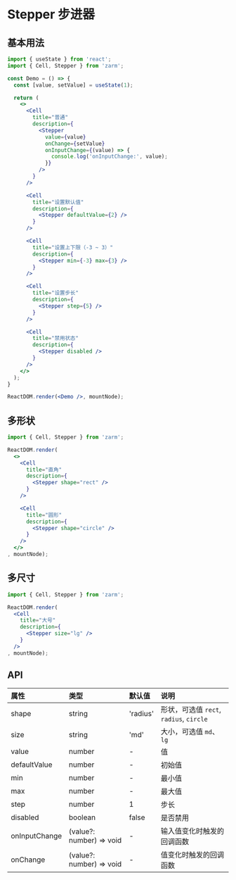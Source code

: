 # Stepper 步进器



## 基本用法
```jsx
import { useState } from 'react';
import { Cell, Stepper } from 'zarm';

const Demo = () => {
  const [value, setValue] = useState(1);

  return (
    <>
      <Cell
        title="普通"
        description={
          <Stepper
            value={value}
            onChange={setValue}
            onInputChange={(value) => {
              console.log('onInputChange:', value);
            }}
          />
        }
      />

      <Cell
        title="设置默认值"
        description={
          <Stepper defaultValue={2} />
        }
      />

      <Cell
        title="设置上下限（-3 ~ 3）"
        description={
          <Stepper min={-3} max={3} />
        }
      />

      <Cell
        title="设置步长"
        description={
          <Stepper step={5} />
        }
      />

      <Cell
        title="禁用状态"
        description={
          <Stepper disabled />
        }
      />
    </>
  );
}

ReactDOM.render(<Demo />, mountNode);
```



## 多形状
```jsx
import { Cell, Stepper } from 'zarm';

ReactDOM.render(
  <>
    <Cell
      title="直角"
      description={
        <Stepper shape="rect" />
      }
    />

    <Cell
      title="圆形"
      description={
        <Stepper shape="circle" />
      }
    />
  </>
, mountNode);
```



## 多尺寸
```jsx
import { Cell, Stepper } from 'zarm';

ReactDOM.render(
  <Cell
    title="大号"
    description={
      <Stepper size="lg" />
    }
  />
, mountNode);
```



## API

| 属性 | 类型 | 默认值 | 说明 |
| :--- | :--- | :--- | :--- |
| shape | string | 'radius' | 形状，可选值 `rect`, `radius`, `circle` |
| size | string | 'md' | 大小，可选值 `md`、`lg` |
| value | number | - | 值 |
| defaultValue | number | - | 初始值 |
| min | number | - | 最小值 |
| max | number | - | 最大值 |
| step | number | 1 | 步长 |
| disabled | boolean | false | 是否禁用 |
| onInputChange | (value?: number) => void | - | 输入值变化时触发的回调函数 |
| onChange | (value?: number) => void | - | 值变化时触发的回调函数 |
